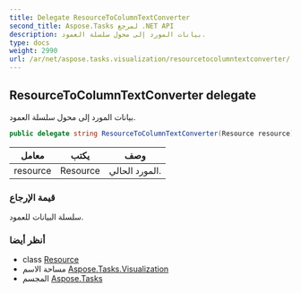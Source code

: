 ```yaml
---
title: Delegate ResourceToColumnTextConverter
second_title: Aspose.Tasks لمرجع .NET API
description: بيانات المورد إلى محول سلسلة العمود.
type: docs
weight: 2990
url: /ar/net/aspose.tasks.visualization/resourcetocolumntextconverter/
---
```

## ResourceToColumnTextConverter delegate

بيانات المورد إلى محول سلسلة العمود.

```csharp
public delegate string ResourceToColumnTextConverter(Resource resource);
```

| معامل | يكتب | وصف |
| --- | --- | --- |
| resource | Resource | المورد الحالي. |

### قيمة الإرجاع

سلسلة البيانات للعمود.

### أنظر أيضا

* class [Resource](../../aspose.tasks/resource/)
* مساحة الاسم [Aspose.Tasks.Visualization](../../aspose.tasks.visualization/)
* المجسم [Aspose.Tasks](../../)


